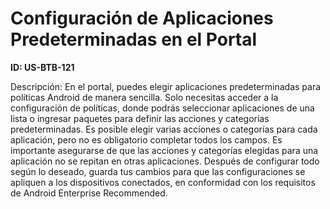 # Configuración de Aplicaciones Predeterminadas en el Portal

**ID: US-BTB-121**

Descripción: En el portal, puedes elegir aplicaciones predeterminadas para políticas Android de manera sencilla. Solo necesitas acceder a la configuración de políticas, donde podrás seleccionar aplicaciones de una lista o ingresar paquetes para definir las acciones y categorías predeterminadas. Es posible elegir varias acciones o categorías para cada aplicación, pero no es obligatorio completar todos los campos. Es importante asegurarse de que las acciones y categorías elegidas para una aplicación no se repitan en otras aplicaciones. Después de configurar todo según lo deseado, guarda tus cambios para que las configuraciones se apliquen a los dispositivos conectados, en conformidad con los requisitos de Android Enterprise Recommended.